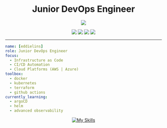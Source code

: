 <h1 align="center">Junior DevOps Engineer</h1>

<p align="center">
  <img src="https://readme-typing-svg.herokuapp.com/?lines=Building+CI%2FCD+Pipelines...;Automating+Everything...;Living+in+the+Terminal!&center=true&width=500&height=45">
</p>

<p align="center">
  <a href="https://github.com/eddielins"><img src="https://img.shields.io/badge/GitHub-181717?style=for-the-badge&logo=github&logoColor=white" /></a>
  <a href="https://twitter.com/eddielins"><img src="https://img.shields.io/badge/Twitter-1DA1F2?style=for-the-badge&logo=twitter&logoColor=white" /></a>
  <a href="https://linkedin.com/in/eddielins"><img src="https://img.shields.io/badge/LinkedIn-0077B5?style=for-the-badge&logo=linkedin&logoColor=white" /></a>
  <a href="https://instagram.com/eddielins"><img src="https://img.shields.io/badge/Instagram-E4405F?style=for-the-badge&logo=instagram&logoColor=white" /></a>
</p>

---

```yaml
name: [eddielins]
role: Junior DevOps Engineer
focus:
  - Infrastructure as Code
  - CI/CD Automation
  - Cloud Platforms (AWS | Azure)
toolbox:
  - docker
  - kubernetes
  - terraform
  - github actions
currently_learning:
  - argoCD
  - helm
  - advanced observability
```

<p align="center">
  <a href="https://skillicons.dev">
    <img src="https://skillicons.dev/icons?i=redhat,html,css,js,py,django,flask,aws,azure,docker,git" alt="My Skills" />
  </a>
</p>

